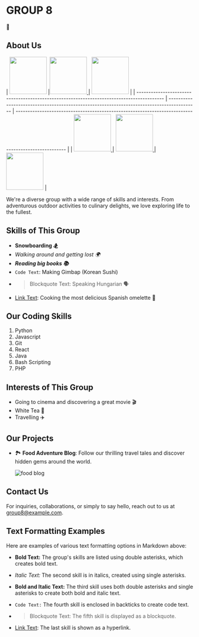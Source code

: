 # GROUP 8

👻

## About Us

| 
<a href="https://github.com/iamlydial"><img src="https://avatars.githubusercontent.com/u/15132045?v=4" width="100" height="100"></a> |<a href="https://github.com/IldikoW"><img src="https://avatars.githubusercontent.com/u/123671831?v=4" width="100" height="100"> </a>| <a href="https://github.com/RebeBF"><img src="https://avatars.githubusercontent.com/u/104212130?v=4" width="100" height="100"></a>        |
| ----------------------------------------------------------------------------------------- | ------------------------------------------------------------------------------------------ | --------------------------------------------------------------------------------------------------- |
| <a href="https://github.com/utopia90"><img src="https://avatars.githubusercontent.com/u/57526996?v=4" width="100" height="100"> </a>| <a href="https://github.com/isanagu"><img src="https://avatars.githubusercontent.com/u/147546112?v=4" width="100" height="100"> </a>| 
<a href="https://github.com/AmyLouiseSnelling"><img src="https://avatars.githubusercontent.com/u/41451995?v=4" width="100" height="100"></a> |

We're a diverse group with a wide range of skills and interests. From adventurous outdoor activities to culinary delights, we love exploring life to the fullest.

## Skills of This Group

- **Snowboarding 🏂**
- _Walking around and getting lost 🌍_
- _**Reading big books 📚**_
- `Code Text`: Making Gimbap (Korean Sushi)
- > Blockquote Text: Speaking Hungarian 🗣️
- [Link Text](https://example.com): Cooking the most delicious Spanish omelette 🍳


## Our Coding Skills

  1. Python
  2. Javascript
  3. Git
  4. React
  5. Java
  6. Bash Scripting
  7. PHP

## Interests of This Group

  - Going to cinema and discovering a great movie 🎬
  - White Tea 🍵
  - Travelling ✈️

## Our Projects

- 🏞️ **Food Adventure Blog**: Follow our thrilling travel tales and discover hidden gems around the world.

  ![food blog](https://user-images.githubusercontent.com/15132045/275332961-2319de8f-f6f2-4a14-8fe3-b8ede2fe7325.jpg)

## Contact Us

For inquiries, collaborations, or simply to say hello, reach out to us at [group8@example.com](mailto:group8@example.com).

## Text Formatting Examples

Here are examples of various text formatting options in Markdown above:

- **Bold Text:** The group's skills are listed using double asterisks, which creates bold text.

- _Italic Text:_ The second skill is in italics, created using single asterisks.

- **Bold and Italic Text:** The third skill uses both double asterisks and single asterisks to create both bold and italic text.

- `Code Text:` The fourth skill is enclosed in backticks to create code text.

- > Blockquote Text: The fifth skill is displayed as a blockquote.

- [Link Text](URL): The last skill is shown as a hyperlink.




